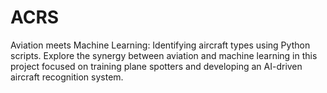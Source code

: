 # ACRS
Aviation meets Machine Learning: Identifying aircraft types using Python scripts. Explore the synergy between aviation and machine learning in this project focused on training plane spotters and developing an AI-driven aircraft recognition system.
